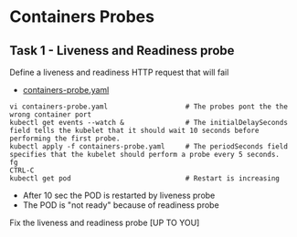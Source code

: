 # Containers Probes

## Task 1 - Liveness and Readiness probe

Define a liveness and readiness HTTP request that will fail

- [containers-probe.yaml](https://github.com/YeffaDev/learn-kubernetes-brownbag/blob/master/lab/yaml/07/containers-probe.yaml)

```
vi containers-probe.yaml                   # The probes pont the the wrong container port
kubectl get events --watch &               # The initialDelaySeconds field tells the kubelet that it should wait 10 seconds before performing the first probe.
kubectl apply -f containers-probe.yaml     # The periodSeconds field specifies that the kubelet should perform a probe every 5 seconds.
fg
CTRL-C
kubectl get pod                            # Restart is increasing
```

- After 10 sec the POD is restarted by liveness probe
- The POD is "not ready" because of readiness probe

Fix the liveness and readiness probe [UP TO YOU]
